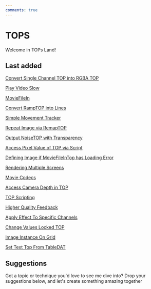 ```yaml
---
comments: true
--- 
```

# TOPS

Welcome in TOPs Land!

## Last added

[Convert Single Channel TOP into RGBA TOP](ConvertSingleChannelTopIntoMultiChannel.md)

[Play Video Slow](PlayVideoSlow.md)

[MovieFileIn](MovieFileIn.md)

[Convert RampTOP into Lines](ConvertRampIntoLines.md)

[Simple Movement Tracker](SimpleMovementTracker.md)

[Repeat Image via RemapTOP](RepeatImageRemapTOP.md)

[Output NoiseTOP with Transparency](OutputNoiseTOPTransparency.md)

[Access Pixel Value of TOP via Script](AccessPixelValueTOP.md)

[Defining Image if MovieFileInTop has Loading Error](DefiningLoadingErrorImage.md)

[Rendering Multiple Screens](RenderingMultipleScreens.md)

[Movie Codecs](MovieCodecs.md)

[Access Camera Depth in TOP](AccessCameraDepthTop.md)

[TOP Scripting](TOPScripting.md)

[Higher Quality Feedback](HigherQualityFeedback.md)

[Apply Effect To Specific Channels](ApplyEffectForOnlySpecificChannels.md)

[Change Values Locked TOP](ChangeValuesLockedTOP.md)

[Image Instance On Grid](ImageInstancingOnGrid.md)
 
[Set Text Top From TableDAT](SetTextTOPFromTableDAT.md)

## Suggestions
Got a topic or technique you'd love to see me dive into? Drop your suggestions below, and let's create something amazing together